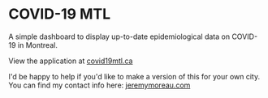 COVID-19 MTL
============

A simple dashboard to display up-to-date epidemiological data on COVID-19 in Montreal.

View the application at [covid19mtl.ca](https://covid19mtl.ca/en)

I'd be happy to help if you'd like to make a version of this for your own city. You can find my contact info here: [jeremymoreau.com](https://jeremymoreau.com/)

